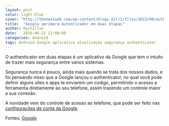 ```yaml
---
layout: post
color: light-blue
cover: "http://thenextweb.com/wp-content/blogs.dir/1/files/2013/09/authenticator.jpg"
title:  "Google aprimora Autenticador em duas etapas"
author: Rychillie
date:   2016-06-22 12:00:00
categories: Android
tags: Android Google aplicativo atualização segurança authenticator
---
```

O authenticator em duas etapas é um aplicativo da Google que tem o intuito de trazer mais segurança entre varios sistemas.

Segurança nunca é pouco, ainda mais quando se trata dos nossos dados, e foi pensando nisso que a Google lançou o authenticator, no qual você pode definir alguns sites e apps te enviarem um codigo, permitindo o acesso a ferramenta diretamente ao seu telefone, assim trazendo um controle maior a sua conexão.

A novidade vem do controle de acesso ao telefone, que pode ser feito nas <a href="https://myaccount.google.com/security/signinoptions/two-step-verification/enroll-welcome">configurações de conta da Google</a>.

Fontes: <a href="https://myaccount.google.com/security/signinoptions/two-step-verification/enroll-welcome">Google</a>

<script async src="//pagead2.googlesyndication.com/pagead/js/adsbygoogle.js"></script>
<!-- Final_texto_okgnow -->
<ins class="adsbygoogle"
     style="display:block"
     data-ad-client="ca-pub-7837358846130941"
     data-ad-slot="9265933715"
     data-ad-format="auto"></ins>
<script>
(adsbygoogle = window.adsbygoogle || []).push({});
</script>
